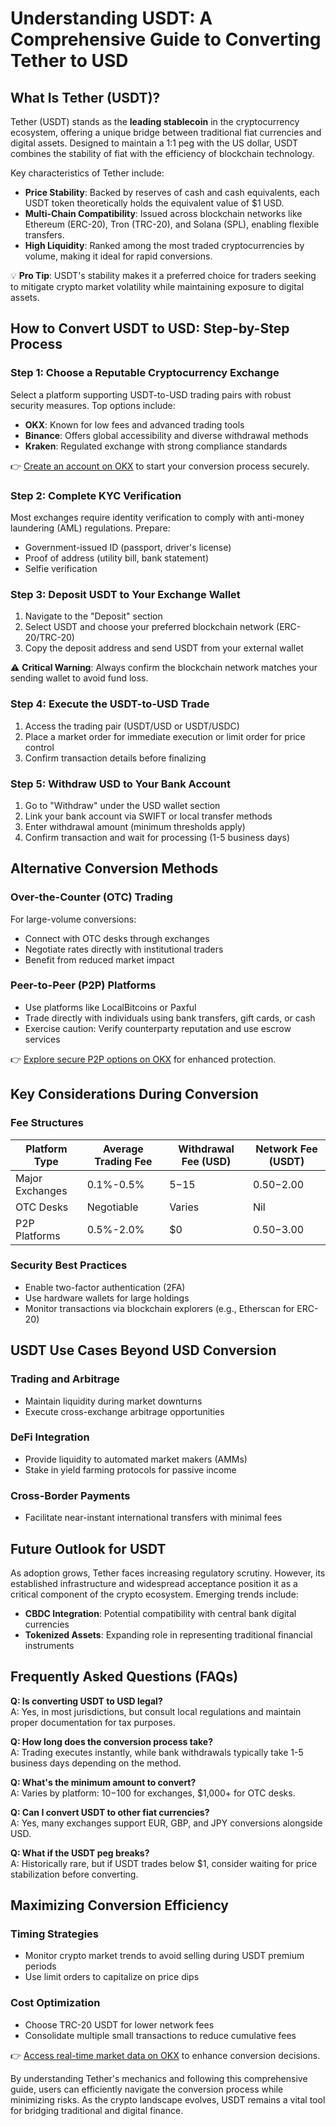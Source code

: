 # Understanding USDT: A Comprehensive Guide to Converting Tether to USD  

## What Is Tether (USDT)?  
Tether (USDT) stands as the **leading stablecoin** in the cryptocurrency ecosystem, offering a unique bridge between traditional fiat currencies and digital assets. Designed to maintain a 1:1 peg with the US dollar, USDT combines the stability of fiat with the efficiency of blockchain technology.  

Key characteristics of Tether include:  
- **Price Stability**: Backed by reserves of cash and cash equivalents, each USDT token theoretically holds the equivalent value of $1 USD.  
- **Multi-Chain Compatibility**: Issued across blockchain networks like Ethereum (ERC-20), Tron (TRC-20), and Solana (SPL), enabling flexible transfers.  
- **High Liquidity**: Ranked among the most traded cryptocurrencies by volume, making it ideal for rapid conversions.  

💡 **Pro Tip**: USDT's stability makes it a preferred choice for traders seeking to mitigate crypto market volatility while maintaining exposure to digital assets.  

## How to Convert USDT to USD: Step-by-Step Process  

### Step 1: Choose a Reputable Cryptocurrency Exchange  
Select a platform supporting USDT-to-USD trading pairs with robust security measures. Top options include:  
- **OKX**: Known for low fees and advanced trading tools  
- **Binance**: Offers global accessibility and diverse withdrawal methods  
- **Kraken**: Regulated exchange with strong compliance standards  

👉 [Create an account on OKX](https://bit.ly/okx-bonus) to start your conversion process securely.  

### Step 2: Complete KYC Verification  
Most exchanges require identity verification to comply with anti-money laundering (AML) regulations. Prepare:  
- Government-issued ID (passport, driver's license)  
- Proof of address (utility bill, bank statement)  
- Selfie verification  

### Step 3: Deposit USDT to Your Exchange Wallet  
1. Navigate to the "Deposit" section  
2. Select USDT and choose your preferred blockchain network (ERC-20/TRC-20)  
3. Copy the deposit address and send USDT from your external wallet  

⚠️ **Critical Warning**: Always confirm the blockchain network matches your sending wallet to avoid fund loss.  

### Step 4: Execute the USDT-to-USD Trade  
1. Access the trading pair (USDT/USD or USDT/USDC)  
2. Place a market order for immediate execution or limit order for price control  
3. Confirm transaction details before finalizing  

### Step 5: Withdraw USD to Your Bank Account  
1. Go to "Withdraw" under the USD wallet section  
2. Link your bank account via SWIFT or local transfer methods  
3. Enter withdrawal amount (minimum thresholds apply)  
4. Confirm transaction and wait for processing (1-5 business days)  

## Alternative Conversion Methods  

### Over-the-Counter (OTC) Trading  
For large-volume conversions:  
- Connect with OTC desks through exchanges  
- Negotiate rates directly with institutional traders  
- Benefit from reduced market impact  

### Peer-to-Peer (P2P) Platforms  
- Use platforms like LocalBitcoins or Paxful  
- Trade directly with individuals using bank transfers, gift cards, or cash  
- Exercise caution: Verify counterparty reputation and use escrow services  

👉 [Explore secure P2P options on OKX](https://bit.ly/okx-bonus) for enhanced protection.  

## Key Considerations During Conversion  

### Fee Structures  
| Platform Type       | Average Trading Fee | Withdrawal Fee (USD) | Network Fee (USDT) |  
|---------------------|---------------------|----------------------|--------------------|  
| Major Exchanges     | 0.1%-0.5%           | $5-$15               | $0.50-$2.00        |  
| OTC Desks           | Negotiable          | Varies               | Nil                |  
| P2P Platforms       | 0.5%-2.0%           | $0                   | $0.50-$3.00        |  

### Security Best Practices  
- Enable two-factor authentication (2FA)  
- Use hardware wallets for large holdings  
- Monitor transactions via blockchain explorers (e.g., Etherscan for ERC-20)  

## USDT Use Cases Beyond USD Conversion  

### Trading and Arbitrage  
- Maintain liquidity during market downturns  
- Execute cross-exchange arbitrage opportunities  

### DeFi Integration  
- Provide liquidity to automated market makers (AMMs)  
- Stake in yield farming protocols for passive income  

### Cross-Border Payments  
- Facilitate near-instant international transfers with minimal fees  

## Future Outlook for USDT  
As adoption grows, Tether faces increasing regulatory scrutiny. However, its established infrastructure and widespread acceptance position it as a critical component of the crypto ecosystem. Emerging trends include:  
- **CBDC Integration**: Potential compatibility with central bank digital currencies  
- **Tokenized Assets**: Expanding role in representing traditional financial instruments  

## Frequently Asked Questions (FAQs)  

**Q: Is converting USDT to USD legal?**  
A: Yes, in most jurisdictions, but consult local regulations and maintain proper documentation for tax purposes.  

**Q: How long does the conversion process take?**  
A: Trading executes instantly, while bank withdrawals typically take 1-5 business days depending on the method.  

**Q: What's the minimum amount to convert?**  
A: Varies by platform: $10-$100 for exchanges, $1,000+ for OTC desks.  

**Q: Can I convert USDT to other fiat currencies?**  
A: Yes, many exchanges support EUR, GBP, and JPY conversions alongside USD.  

**Q: What if the USDT peg breaks?**  
A: Historically rare, but if USDT trades below $1, consider waiting for price stabilization before converting.  

## Maximizing Conversion Efficiency  

### Timing Strategies  
- Monitor crypto market trends to avoid selling during USDT premium periods  
- Use limit orders to capitalize on price dips  

### Cost Optimization  
- Choose TRC-20 USDT for lower network fees  
- Consolidate multiple small transactions to reduce cumulative fees  

👉 [Access real-time market data on OKX](https://bit.ly/okx-bonus) to enhance conversion decisions.  

By understanding Tether's mechanics and following this comprehensive guide, users can efficiently navigate the conversion process while minimizing risks. As the crypto landscape evolves, USDT remains a vital tool for bridging traditional and digital finance.